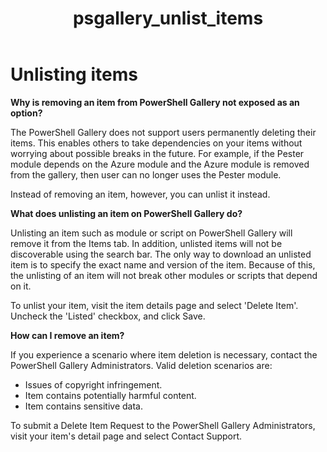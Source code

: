 ﻿---
ms.date:  06/12/2017
contributor:  JKeithB
ms.topic:  conceptual
keywords:  gallery,powershell,cmdlet,psgallery
title:  psgallery_unlist_items
---
# Unlisting items

**Why is removing an item from PowerShell Gallery not exposed as an option?**

The PowerShell Gallery does not support users permanently deleting their items.
This enables others to take dependencies on your items without worrying about possible breaks in the future.
For example, if the Pester module depends on the Azure module and the Azure module is removed from the gallery, then user can no longer uses the Pester module.

Instead of removing an item, however, you can unlist it instead.

**What does unlisting an item on PowerShell Gallery do?**

Unlisting an item such as module or script on PowerShell Gallery will remove it from the Items tab.
In addition, unlisted items will not be discoverable using the search bar.
The only way to download an unlisted item is to specify the exact name and version of the item.
Because of this, the unlisting of an item will not break other modules or scripts that depend on it.

To unlist your item, visit the item details page and select 'Delete Item'. Uncheck the 'Listed' checkbox, and click Save.

**How can I remove an item?**

If you experience a scenario where item deletion is necessary, contact the PowerShell Gallery Administrators.
Valid deletion scenarios are:
- Issues of copyright infringement.
- Item contains potentially harmful content.
- Item contains sensitive data.

To submit a Delete Item Request to the PowerShell Gallery Administrators, visit your item's detail page and select Contact Support.